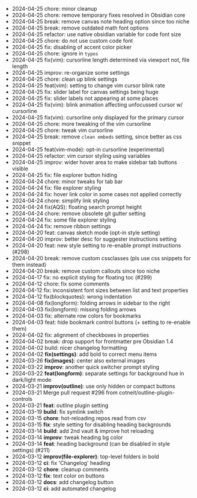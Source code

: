 - 2024-04-25 chore: minor cleanup
- 2024-04-25 chore: remove temporary fixes resolved in Obsidian core
- 2024-04-25 break: remove canvas note heading option since too niche
- 2024-04-25 break: remove outdated math font options
- 2024-04-25 refactor: use native obsidian variable for code font size
- 2024-04-25 chore: do not use custom code font
- 2024-04-25 fix: disabling of accent color picker
- 2024-04-25 chore: ignore in `typos`
- 2024-04-25 fix(vim): cursorline length determined via viewport not, file length
- 2024-04-25 improv: re-organize some settings
- 2024-04-25 chore: clean up blink settings
- 2024-04-25 feat(vim): setting to change vim cursor blink rate
- 2024-04-25 fix: slider label for canvas settings being huge
- 2024-04-25 fix: slider labels not appearing at some places
- 2024-04-25 fix(vim): blink animation affecting unfocussed cursor w/ cursorline
- 2024-04-25 fix(vim): cursorline only displayed for the primary cursor
- 2024-04-25 chore: more tweaking of the vim cursorline
- 2024-04-25 chore: tweak vim cursorline
- 2024-04-25 break: remove `clean embeds` setting, since better as css snippet
- 2024-04-25 feat(vim-mode): opt-in cursorline (experimental)
- 2024-04-25 refactor: vim cursor styling using variables
- 2024-04-25 improv: wider hover area to make sidebar tab buttons visible
- 2024-04-25 fix: file explorer button hiding
- 2024-04-24 chore: minor tweaks for tab bar
- 2024-04-24 fix: file explorer styling
- 2024-04-24 fix: hover link color in some cases not applied correctly
- 2024-04-24 chore: simplify link styling
- 2024-04-24 fix(AQS): floating search prompt height
- 2024-04-24 chore: remove obsolete git gutter setting
- 2024-04-24 fix: some file explorer styling
- 2024-04-24 fix: remove ribbon settings
- 2024-04-20 feat: canvas sketch mode (opt-in style setting)
- 2024-04-20 improv: better desc for suggester instructions setting
- 2024-04-20 feat: new style setting to re-enable prompt instructions (#298)
- 2024-04-20 break: remove custom cssclasses (pls use css snippets for them instead)
- 2024-04-20 break: remove custom callouts since too niche
- 2024-04-17 fix: no explicit styling for floating toc (#299)
- 2024-04-12 chore: fix some comments
- 2024-04-12 fix: inconsistent font sizes between list and text properties
- 2024-04-12 fix(blockquotes): wrong indentation
- 2024-04-08 fix(longform): folding arrows in sidebar to the right
- 2024-04-03 fix(longform): missing folding arrows
- 2024-04-03 fix: alternate row colors for bookmarks
- 2024-04-03 feat: hide bookmark control buttons (+ setting to re-enable them)
- 2024-04-02 fix: alignment of checkboxes in properties
- 2024-04-02 break: drop support for frontmatter pre Obsidian 1.4
- 2024-04-02 build: nicer changelog formatting
- 2024-04-02 **fix(settings)**: add bold to correct menu items
- 2024-03-26 **fix(images)**: center also external images
- 2024-03-22 **improv**: another quick switcher prompt styling
- 2024-03-22 **feat(longform)**: separate settings for background hue in dark/light mode
- 2024-03-21 **improv(outline)**: use only hidden or compact buttons
- 2024-03-21 Merge pull request #296 from cotneit/outline-plugin-controls
- 2024-03-21 **feat**: outline plugin setting
- 2024-03-19 **build**: fix symlink switch
- 2024-03-15 **chore**: hot-reloading repos read from csv
- 2024-03-15 **fix**: style setting for disabling heading backgrounds
- 2024-03-14 **build**: add 2nd vault & improve hot reloading
- 2024-03-14 **improv**: tweak heading bg color
- 2024-03-14 **feat**: heading background (can be disabled in style settings) (#211)
- 2024-03-12 **improv(file-explorer)**: top-level folders in bold
- 2024-03-12 **ci**: fix 'Changelog' heading
- 2024-03-12 **chore**: cleanup comments
- 2024-03-12 **fix**: text color on buttons
- 2024-03-12 **docs**: add changelog button
- 2024-03-12 **ci**: add automated changelog
